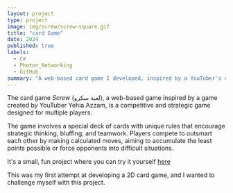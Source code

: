 ```yaml
---
layout: project
type: project
image: img/screw/screw-square.gif
title: "card Game"
date: 2024
published: true
labels:
  - C#
  - Photon_Networking
  - GitHub
summary: "A web-based card game I developed, inspired by a YouTuber's creation."
---
```



The card game *Screw* (لعبة سكرو), a web-based game inspired by a game created by YouTuber Yehia Azzam, is a competitive and strategic game designed for multiple players.

The game involves a special deck of cards with unique rules that encourage strategic thinking, bluffing, and teamwork. Players compete to outsmart each other by making calculated moves,
aiming to accumulate the least points possible or force opponents into difficult situations.

It's a small, fun project where you can try it yourself <a href="https://amr-yasser.itch.io/screw">here</a>


This was my first attempt at developing a 2D card game, and I wanted to challenge myself with this project.

 

